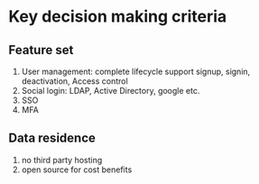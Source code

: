 # Key decision making criteria
## Feature set
1. User management: complete lifecycle support signup, signin, deactivation, Access control
2. Social login: LDAP, Active Directory, google etc.
3. SSO
4. MFA

## Data residence
1. no third party hosting
2. open source for cost benefits
